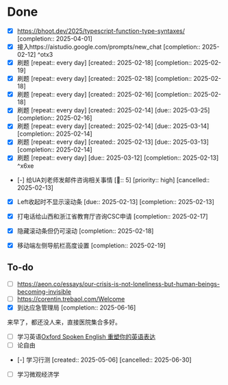 # Done

- [x] https://bhoot.dev/2025/typescript-function-type-syntaxes/  [completion:: 2025-04-01]
- [x] 接入https://aistudio.google.com/prompts/new_chat  [completion:: 2025-02-12] ^otx3
- [x] 刷题  [repeat:: every day]  [created:: 2025-02-18]  [completion:: 2025-02-19]
- [x] 刷题  [repeat:: every day]  [created:: 2025-02-18]  [completion:: 2025-02-18]
- [x] 刷题  [repeat:: every day]  [created:: 2025-02-16]  [completion:: 2025-02-18]
- [x] 刷题  [repeat:: every day]  [created:: 2025-02-14]  [due:: 2025-03-25]  [completion:: 2025-02-16]
- [x] 刷题  [repeat:: every day]  [created:: 2025-02-14]  [due:: 2025-03-14]  [completion:: 2025-02-14]
- [x] 刷题  [repeat:: every day]  [created:: 2025-02-13]  [due:: 2025-03-13]  [completion:: 2025-02-14]
- [x] 刷题  [repeat:: every day]  [due:: 2025-03-12]  [completion:: 2025-02-13] ^x6xe
- [-] 给UA刘老师发邮件咨询相关事情  [🍅:: 5]  [priority:: high]  [cancelled:: 2025-02-13]
- [x] Left收起时不显示滚动条  [due:: 2025-02-13]  [completion:: 2025-02-13]
- [x] 打电话给山西和浙江省教育厅咨询CSC申请  [completion:: 2025-02-17]

- [x] 隐藏滚动条但仍可滚动  [completion:: 2025-02-18]
- [x] 移动端左侧导航栏高度设置  [completion:: 2025-02-19]

## To-do
- [ ] https://aeon.co/essays/our-crisis-is-not-loneliness-but-human-beings-becoming-invisible
- [ ] https://corentin.trebaol.com/Welcome
- [x] 到达应急管理局  [completion:: 2025-06-16]

来早了，都还没人来，直接医院集合多好。
- [ ] 学习英语[Oxford Spoken English 重塑你的英语表达](https://www.bilibili.com/video/BV1gwVLz5Eyi/?spm_id_from=333.337.search-card.all.click&vd_source=e73763f897ab8c92fdc67c477da1e273)
- [ ] 论自由
- [-] 学习行测  [created:: 2025-05-06]  [cancelled:: 2025-06-30]
- [ ] 学习微观经济学
